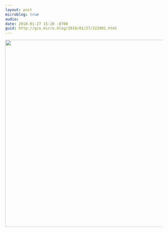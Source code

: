 ```yaml
---
layout: post
microblog: true
audio: 
date: 2018-01-27 15:20 -0700
guid: http://gio.micro.blog/2018/01/27/222001.html
---
```



<img src="http://microblog.stevegio.net/uploads/2018/f1edc66059.jpg" width="600" height="600" />
